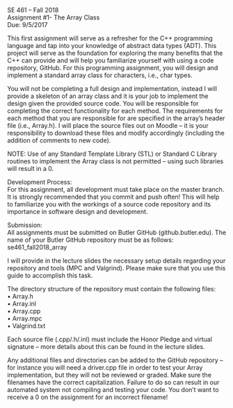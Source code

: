 SE 461 – Fall 2018  
Assignment #1- The Array Class  
Due: 9/5/2017  

This first assignment will serve as a refresher for the C++ programming language and tap into your
knowledge of abstract data types (ADT). This project will serve as the foundation for exploring the many
benefits that the C++ can provide and will help you familiarize yourself with using a code repository,
GitHub. For this programming assignment, you will design and implement a standard array class for
characters, i.e., char types.  

You will not be completing a full design and implementation, instead I will provide a skeleton of an array
class and it is your job to implement the design given the provided source code. You will be responsible
for completing the correct functionality for each method. The requirements for each method that you are
responsible for are specified in the array’s header file (i.e., Array.h). I will place the source files out on
Moodle – it is your responsibility to download these files and modify accordingly (including the addition
of comments to new code).  

NOTE: Use of any Standard Template Library (STL) or Standard C Library routines to implement the
Array class is not permitted – using such libraries will result in a 0.  

Development Process:  
For this assignment, all development must take place on the master branch. It is strongly recommended
that you commit and push often! This will help to familiarize you with the workings of a source code
repository and its importance in software design and development.  

Submission:  
All assignments must be submitted on Butler GitHub (github.butler.edu). The name of your Butler
GitHub repository must be as follows: se461_fall2018_array  

I will provide in the lecture slides the necessary setup details regarding your repository and tools (MPC
and Valgrind). Please make sure that you use this guide to accomplish this task.  

The directory structure of the repository must contain the following files:  
• Array.h  
• Array.inl  
• Array.cpp  
• Array.mpc  
• Valgrind.txt  

Each source file (.cpp/.h/.inl) must include the Honor Pledge and virtual signature – more details about
this can be found in the lecture slides.  

Any additional files and directories can be added to the GitHub repository – for instance you will need a
driver.cpp file in order to test your Array implementation, but they will not be reviewed or graded. Make
sure the filenames have the correct capitalization. Failure to do so can result in our automated system not
compiling and testing your code. You don’t want to receive a 0 on the assignment for an incorrect
filename!  